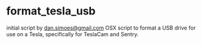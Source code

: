 # format_tesla_usb
initial script by dan.simoes@gmail.com
OSX script to format a USB drive for use on a Tesla, specifically for TeslaCam and Sentry.
